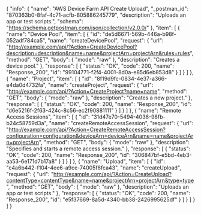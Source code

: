 {
  "info": {
    "name": "AWS Device Farm API Create Upload",
    "_postman_id": "870363b0-8faf-4c71-acfb-805886245779",
    "description": "Uploads an app or test scripts.",
    "schema": "https://schema.getpostman.com/json/collection/v2.0.0/"
  },
  "item": [
    {
      "name": "Device Pool",
      "item": [
        {
          "id": "de5d6671-569b-446a-b98f-052adf784ca5",
          "name": "createDevicePool",
          "request": {
            "url": "http://example.com/api/?Action=CreateDevicePool?description=description&name=name&projectArn=projectArn&rules=rules",
            "method": "GET",
            "body": {
              "mode": "raw"
            },
            "description": "Creates a device pool."
          },
          "response": [
            {
              "status": "OK",
              "code": 200,
              "name": "Response_200",
              "id": "99104771-f2f4-4001-8d0a-e85d6eb853d8"
            }
          ]
        }
      ]
    },
    {
      "name": "Project",
      "item": [
        {
          "id": "8f19d9fc-0834-4e37-a366-e4da0d4732fa",
          "name": "createProject",
          "request": {
            "url": "http://example.com/api/?Action=CreateProject?name=name",
            "method": "GET",
            "body": {
              "mode": "raw"
            },
            "description": "Creates a new project."
          },
          "response": [
            {
              "status": "OK",
              "code": 200,
              "name": "Response_200",
              "id": "d6e5216f-2f63-424c-8c56-ec2f90881111"
            }
          ]
        }
      ]
    },
    {
      "name": "Remote Access Sessions",
      "item": [
        {
          "id": "31d47e70-5494-4036-98fb-b24c58759d3a",
          "name": "createRemoteAccessSession",
          "request": {
            "url": "http://example.com/api/?Action=CreateRemoteAccessSession?configuration=configuration&deviceArn=deviceArn&name=name&projectArn=projectArn",
            "method": "GET",
            "body": {
              "mode": "raw"
            },
            "description": "Specifies and starts a remote access session."
          },
          "response": [
            {
              "status": "OK",
              "code": 200,
              "name": "Response_200",
              "id": "306847bf-e5bd-4eb3-aa53-6e171d7b17a8"
            }
          ]
        }
      ]
    },
    {
      "name": "Upload",
      "item": [
        {
          "id": "c4a6b442-f104-4ee6-a9ce-74005f6fca43",
          "name": "createUpload",
          "request": {
            "url": "http://example.com/api/?Action=CreateUpload?contentType=contentType&name=name&projectArn=projectArn&type=type",
            "method": "GET",
            "body": {
              "mode": "raw"
            },
            "description": "Uploads an app or test scripts."
          },
          "response": [
            {
              "status": "OK",
              "code": 200,
              "name": "Response_200",
              "id": "e5f37669-8a5d-4340-bb38-2426995625df"
            }
          ]
        }
      ]
    }
  ]
}